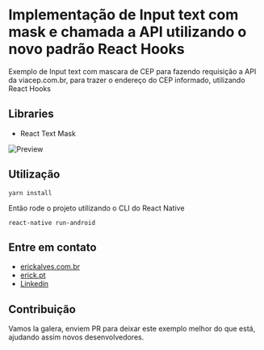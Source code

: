 # Implementação de Input text com mask e chamada a API utilizando o novo padrão React Hooks

Exemplo de Input text com mascara de CEP para fazendo requisição a API da viacep.com.br, para trazer o endereço do CEP informado, utilizando React Hooks

## Libraries

- React Text Mask

![Preview](https://i.ibb.co/CzKtDC9/ezgif-com-resize.gif)

## Utilização

```
yarn install
```

Então rode o projeto utilizando o CLI do React Native

```
react-native run-android
```

## Entre em contato

- [erickalves.com.br](http://www.erickalves.com.br)
- [erick.pt](http://www.erick.pt)
- [Linkedin](https://www.linkedin.com/in/erick-alves-do-couto-8b1114a/)

## Contribuição

Vamos la galera, enviem PR para deixar este exemplo melhor do que está, ajudando assim novos desenvolvedores.
